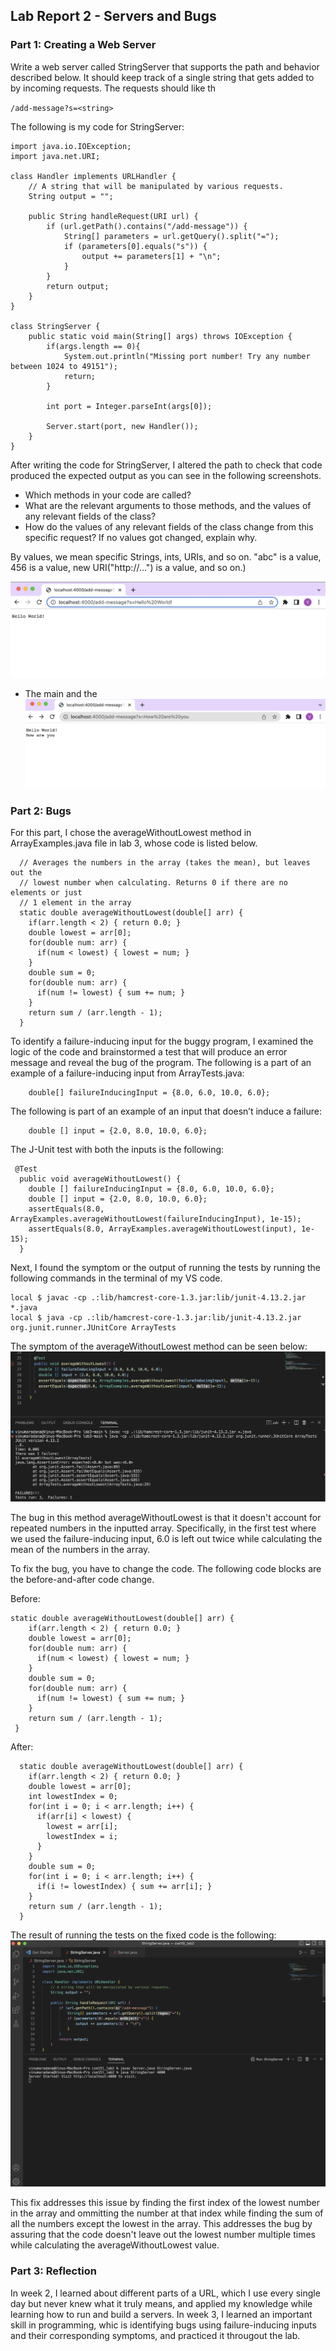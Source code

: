 ## **Lab Report 2 - Servers and Bugs**

### Part 1: Creating a Web Server

Write a web server called StringServer that supports the path and behavior described below. It should keep track of a 
single string that gets added to by incoming requests. The requests should like th

`/add-message?s=<string>`


The following is my code for StringServer:

```
import java.io.IOException;
import java.net.URI;

class Handler implements URLHandler {
    // A string that will be manipulated by various requests.
    String output = "";

    public String handleRequest(URI url) {
        if (url.getPath().contains("/add-message")) {
            String[] parameters = url.getQuery().split("=");
            if (parameters[0].equals("s")) {
                output += parameters[1] + "\n";
            }
        }
        return output;
    }
}

class StringServer {
    public static void main(String[] args) throws IOException {
        if(args.length == 0){
            System.out.println("Missing port number! Try any number between 1024 to 49151");
            return;
        }

        int port = Integer.parseInt(args[0]);

        Server.start(port, new Handler());
    }
}
```

After writing the code for StringServer, I altered the path to check that code produced the expected output as you can
see in the following screenshots.

- Which methods in your code are called?
- What are the relevant arguments to those methods, and the values of any relevant fields of the class?
- How do the values of any relevant fields of the class change from this specific request? If no values got changed, explain why.

By values, we mean specific Strings, ints, URIs, and so on. "abc" is a value, 456 is a value, new URI("http://...") is a value, and so on.)

![Image](sserver1.png)
- The main and the 
![Image](sserver2.png)

### Part 2: Bugs
For this part, I chose the averageWithoutLowest method in ArrayExamples.java file in lab 3, whose code is listed below.  

```
  // Averages the numbers in the array (takes the mean), but leaves out the
  // lowest number when calculating. Returns 0 if there are no elements or just
  // 1 element in the array
  static double averageWithoutLowest(double[] arr) {
    if(arr.length < 2) { return 0.0; }
    double lowest = arr[0];
    for(double num: arr) {
      if(num < lowest) { lowest = num; }
    }
    double sum = 0;
    for(double num: arr) {
      if(num != lowest) { sum += num; }
    }
    return sum / (arr.length - 1);
  }
```

To identify a failure-inducing input for the buggy program, I examined the logic of the code and brainstormed a test that will produce an error message and reveal the bug of the program. The following is a part of an example of a failure-inducing input from ArrayTests.java:

```
    double[] failureInducingInput = {8.0, 6.0, 10.0, 6.0};
```

The following is part of an example of an input that doesn’t induce a failure:

```
    double [] input = {2.0, 8.0, 10.0, 6.0};
```

The J-Unit test with both the inputs is the following:
```
 @Test
  public void averageWithoutLowest() {
    double [] failureInducingInput = {8.0, 6.0, 10.0, 6.0};
    double [] input = {2.0, 8.0, 10.0, 6.0};
    assertEquals(8.0, ArrayExamples.averageWithoutLowest(failureInducingInput), 1e-15);
    assertEquals(8.0, ArrayExamples.averageWithoutLowest(input), 1e-15);
  } 
```

Next, I found the symptom or the output of running the tests by running the following commands in the terminal of my VS code.

```
local $ javac -cp .:lib/hamcrest-core-1.3.jar:lib/junit-4.13.2.jar *.java
local $ java -cp .:lib/hamcrest-core-1.3.jar:lib/junit-4.13.2.jar org.junit.runner.JUnitCore ArrayTests
```

The symptom of the averageWithoutLowest method can be seen below:
![Image](symptom.png)

The bug in this method averageWithoutLowest is that it doesn't account for repeated numbers in the inputted array. Specifically, in the first test where we used the failure-inducing input, 6.0 is left out twice while calculating the mean of the numbers in the array. 

To fix the bug, you have to change the code. The following code blocks are the before-and-after code change.

Before:
```
static double averageWithoutLowest(double[] arr) {
    if(arr.length < 2) { return 0.0; }
    double lowest = arr[0];
    for(double num: arr) {
      if(num < lowest) { lowest = num; }
    }
    double sum = 0;
    for(double num: arr) {
      if(num != lowest) { sum += num; }
    }
    return sum / (arr.length - 1);
 }
```

After:
```
  static double averageWithoutLowest(double[] arr) {
    if(arr.length < 2) { return 0.0; }
    double lowest = arr[0];
    int lowestIndex = 0;
    for(int i = 0; i < arr.length; i++) {
      if(arr[i] < lowest) { 
        lowest = arr[i];
        lowestIndex = i;
      }
    }
    double sum = 0;
    for(int i = 0; i < arr.length; i++) {
      if(i != lowestIndex) { sum += arr[i]; }
    }
    return sum / (arr.length - 1);
  }
```
The result of running the tests on the fixed code is the following:
![Image](symptom2.png)

This fix addresses this issue by finding the first index of the lowest number in the array and ommitting the number at that index while finding the sum of all the numbers except the lowest in the array. This addresses the bug by assuring that the 
code doesn't leave out the lowest number multiple times while calculating the averageWithoutLowest value. 

### Part 3: Reflection
In week 2, I learned about different parts of a URL, which I use every single day but never knew what it truly means, and applied my knowledge while learning how to run and build a servers. In week 3, I learned an important skill in programming, whic is identifying bugs using failure-inducing inputs and their corresponding symptoms, and practiced it througout the lab.
